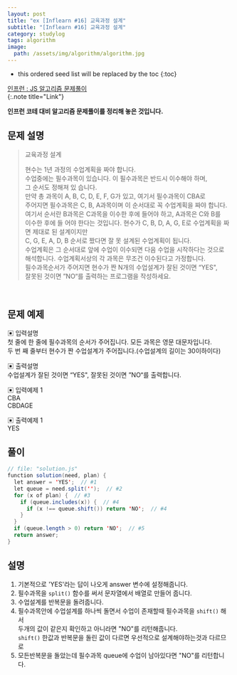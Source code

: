 ```yaml
---
layout: post
title: "ex [Inflearn #16] 교육과정 설계"
subtitle: "[Inflearn #16] 교육과정 설계"
category: studylog
tags: algorithm
image:
  path: /assets/img/algorithm/algorithm.jpg
---
```


<!--more-->

[인프런 : js 알고리즘 문제풀이]: https://www.inflearn.com/course/%EC%9E%90%EB%B0%94%EC%8A%A4%ED%81%AC%EB%A6%BD%ED%8A%B8-%EC%95%8C%EA%B3%A0%EB%A6%AC%EC%A6%98-%EB%AC%B8%EC%A0%9C%ED%92%80%EC%9D%B4

- this ordered seed list will be replaced by the toc
  {:toc}

[인프런 : JS 알고리즘 문제풀이]  
{:.note title="Link"}

**인프런 코테 대비 알고리즘 문제풀이를 정리해 놓은 것입니다.**

## 문제 설명

> 교육과정 설계
>
> 현수는 1년 과정의 수업계획을 짜야 합니다.  
> 수업중에는 필수과목이 있습니다. 이 필수과목은 반드시 이수해야 하며,  
> 그 순서도 정해져 있 습니다.  
> 만약 총 과목이 A, B, C, D, E, F, G가 있고, 여기서 필수과목이 CBA로  
> 주어지면 필수과목은 C, B, A과목이며 이 순서대로 꼭 수업계획을 짜야 합니다.  
> 여기서 순서란 B과목은 C과목을 이수한 후에 들어야 하고, A과목은 C와 B를  
> 이수한 후에 들 어야 한다는 것입니다.
> 현수가 C, B, D, A, G, E로 수업계획을 짜면 제대로 된 설계이지만  
> C, G, E, A, D, B 순서로 짰다면 잘 못 설계된 수업계획이 됩니다.  
> 수업계획은 그 순서대로 앞에 수업이 이수되면 다음 수업을 시작하다는 것으로  
> 해석합니다. 수업계획서상의 각 과목은 무조건 이수된다고 가정합니다.  
> 필수과목순서가 주어지면 현수가 짠 N개의 수업설계가 잘된 것이면 “YES",  
> 잘못된 것이면 ”NO“를 출력하는 프로그램을 작성하세요.

<br>

## 문제 예제

▣ 입력설명  
첫 줄에 한 줄에 필수과목의 순서가 주어집니다. 모든 과목은 영문 대문자입니다.  
두 번 째 줄부터 현수가 짠 수업설계가 주어집니다.(수업설계의 길이는 30이하이다)

▣ 출력설명  
수업설계가 잘된 것이면 “YES", 잘못된 것이면 ”NO“를 출력합니다.

▣ 입력예제 1  
CBA  
CBDAGE

▣ 출력예제 1  
YES

## 풀이

```java
// file: "solution.js"
function solution(need, plan) {
  let answer = 'YES';  // #1
  let queue = need.split('');  // #2
  for (x of plan) {  // #3
    if (queue.includes(x)) {  // #4
      if (x !== queue.shift()) return 'NO';  // #4
    }
  }
  if (queue.length > 0) return 'NO';  // #5
  return answer;
}
```

## 설명

1. 기본적으로 'YES'라는 답이 나오게 answer 변수에 설정해줍니다.
2. 필수과목을 `split()` 함수를 써서 문자열에서 배열로 만들어 줍니다.
3. 수업설계를 반복문을 돌려줍니다.
4. 필수과목안에 수업설계를 하나씩 돌면서 수업이 존재할때 필수과목을 `shift()` 해서  
   두개의 값이 같은지 확인하고 아니라면 "NO"를 리턴해줍니다.  
   `shift()` 한값과 반복문을 돌린 값이 다르면 우선적으로 설계해야하는것과 다르므로
5. 모든반복문을 돌았는데 필수과목 queue에 수업이 남아있다면 "NO"를 리턴합니다.
